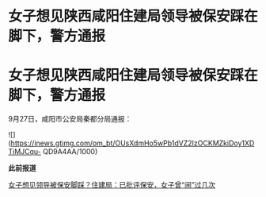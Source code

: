 # 女子想见陕西咸阳住建局领导被保安踩在脚下，警方通报

# 女子想见陕西咸阳住建局领导被保安踩在脚下，警方通报

9月27日，咸阳市公安局秦都分局通报：

![](https://inews.gtimg.com/om_bt/OUsXdmHo5wPb1dVZ2IzOCKMZkiDoy1XDTiMJCqu-
QD9A4AA/1000)

**此前报道**

[女子想见领导被保安脚踩？住建局：已批评保安，女子曾“闹”过几次 ](https://new.qq.com/rain/a/20230926A0BHCN00)

